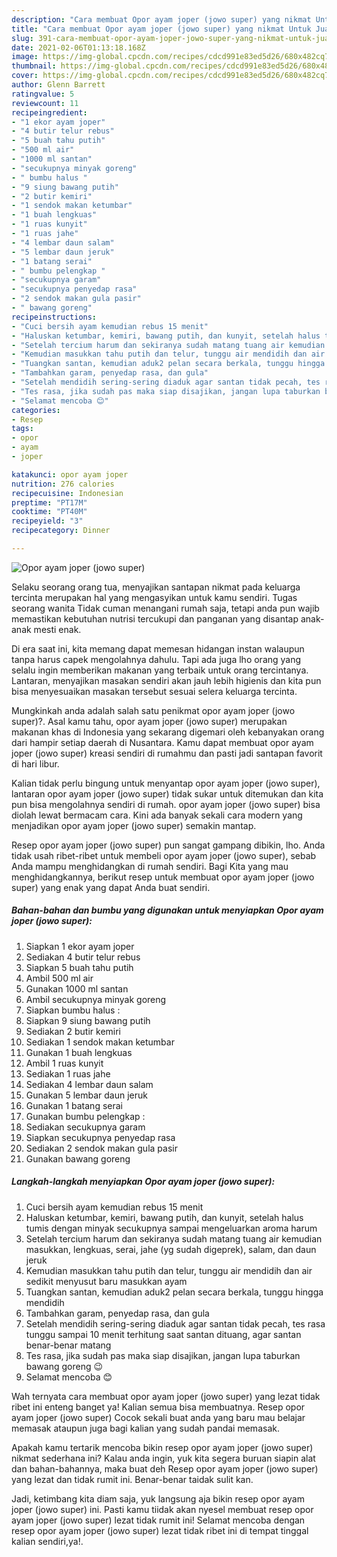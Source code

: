 ```yaml
---
description: "Cara membuat Opor ayam joper (jowo super) yang nikmat Untuk Jualan"
title: "Cara membuat Opor ayam joper (jowo super) yang nikmat Untuk Jualan"
slug: 391-cara-membuat-opor-ayam-joper-jowo-super-yang-nikmat-untuk-jualan
date: 2021-02-06T01:13:18.168Z
image: https://img-global.cpcdn.com/recipes/cdcd991e83ed5d26/680x482cq70/opor-ayam-joper-jowo-super-foto-resep-utama.jpg
thumbnail: https://img-global.cpcdn.com/recipes/cdcd991e83ed5d26/680x482cq70/opor-ayam-joper-jowo-super-foto-resep-utama.jpg
cover: https://img-global.cpcdn.com/recipes/cdcd991e83ed5d26/680x482cq70/opor-ayam-joper-jowo-super-foto-resep-utama.jpg
author: Glenn Barrett
ratingvalue: 5
reviewcount: 11
recipeingredient:
- "1 ekor ayam joper"
- "4 butir telur rebus"
- "5 buah tahu putih"
- "500 ml air"
- "1000 ml santan"
- "secukupnya minyak goreng"
- " bumbu halus "
- "9 siung bawang putih"
- "2 butir kemiri"
- "1 sendok makan ketumbar"
- "1 buah lengkuas"
- "1 ruas kunyit"
- "1 ruas jahe"
- "4 lembar daun salam"
- "5 lembar daun jeruk"
- "1 batang serai"
- " bumbu pelengkap "
- "secukupnya garam"
- "secukupnya penyedap rasa"
- "2 sendok makan gula pasir"
- " bawang goreng"
recipeinstructions:
- "Cuci bersih ayam kemudian rebus 15 menit"
- "Haluskan ketumbar, kemiri, bawang putih, dan kunyit, setelah halus tumis dengan minyak secukupnya sampai mengeluarkan aroma harum"
- "Setelah tercium harum dan sekiranya sudah matang tuang air kemudian masukkan, lengkuas, serai, jahe (yg sudah digeprek), salam, dan daun jeruk"
- "Kemudian masukkan tahu putih dan telur, tunggu air mendidih dan air sedikit menyusut baru masukkan ayam"
- "Tuangkan santan, kemudian aduk2 pelan secara berkala, tunggu hingga mendidih"
- "Tambahkan garam, penyedap rasa, dan gula"
- "Setelah mendidih sering-sering diaduk agar santan tidak pecah, tes rasa tunggu sampai 10 menit terhitung saat santan dituang, agar santan benar-benar matang"
- "Tes rasa, jika sudah pas maka siap disajikan, jangan lupa taburkan bawang goreng 😉"
- "Selamat mencoba 😊"
categories:
- Resep
tags:
- opor
- ayam
- joper

katakunci: opor ayam joper 
nutrition: 276 calories
recipecuisine: Indonesian
preptime: "PT17M"
cooktime: "PT40M"
recipeyield: "3"
recipecategory: Dinner

---
```



![Opor ayam joper (jowo super)](https://img-global.cpcdn.com/recipes/cdcd991e83ed5d26/680x482cq70/opor-ayam-joper-jowo-super-foto-resep-utama.jpg)

Selaku seorang orang tua, menyajikan santapan nikmat pada keluarga tercinta merupakan hal yang mengasyikan untuk kamu sendiri. Tugas seorang  wanita Tidak cuman menangani rumah saja, tetapi anda pun wajib memastikan kebutuhan nutrisi tercukupi dan panganan yang disantap anak-anak mesti enak.

Di era  saat ini, kita memang dapat memesan hidangan instan walaupun tanpa harus capek mengolahnya dahulu. Tapi ada juga lho orang yang selalu ingin memberikan makanan yang terbaik untuk orang tercintanya. Lantaran, menyajikan masakan sendiri akan jauh lebih higienis dan kita pun bisa menyesuaikan masakan tersebut sesuai selera keluarga tercinta. 



Mungkinkah anda adalah salah satu penikmat opor ayam joper (jowo super)?. Asal kamu tahu, opor ayam joper (jowo super) merupakan makanan khas di Indonesia yang sekarang digemari oleh kebanyakan orang dari hampir setiap daerah di Nusantara. Kamu dapat membuat opor ayam joper (jowo super) kreasi sendiri di rumahmu dan pasti jadi santapan favorit di hari libur.

Kalian tidak perlu bingung untuk menyantap opor ayam joper (jowo super), lantaran opor ayam joper (jowo super) tidak sukar untuk ditemukan dan kita pun bisa mengolahnya sendiri di rumah. opor ayam joper (jowo super) bisa diolah lewat bermacam cara. Kini ada banyak sekali cara modern yang menjadikan opor ayam joper (jowo super) semakin mantap.

Resep opor ayam joper (jowo super) pun sangat gampang dibikin, lho. Anda tidak usah ribet-ribet untuk membeli opor ayam joper (jowo super), sebab Anda mampu menghidangkan di rumah sendiri. Bagi Kita yang mau menghidangkannya, berikut resep untuk membuat opor ayam joper (jowo super) yang enak yang dapat Anda buat sendiri.

<!--inarticleads1-->

##### Bahan-bahan dan bumbu yang digunakan untuk menyiapkan Opor ayam joper (jowo super):

1. Siapkan 1 ekor ayam joper
1. Sediakan 4 butir telur rebus
1. Siapkan 5 buah tahu putih
1. Ambil 500 ml air
1. Gunakan 1000 ml santan
1. Ambil secukupnya minyak goreng
1. Siapkan  bumbu halus :
1. Siapkan 9 siung bawang putih
1. Sediakan 2 butir kemiri
1. Sediakan 1 sendok makan ketumbar
1. Gunakan 1 buah lengkuas
1. Ambil 1 ruas kunyit
1. Sediakan 1 ruas jahe
1. Sediakan 4 lembar daun salam
1. Gunakan 5 lembar daun jeruk
1. Gunakan 1 batang serai
1. Gunakan  bumbu pelengkap :
1. Sediakan secukupnya garam
1. Siapkan secukupnya penyedap rasa
1. Sediakan 2 sendok makan gula pasir
1. Gunakan  bawang goreng




<!--inarticleads2-->

##### Langkah-langkah menyiapkan Opor ayam joper (jowo super):

1. Cuci bersih ayam kemudian rebus 15 menit
1. Haluskan ketumbar, kemiri, bawang putih, dan kunyit, setelah halus tumis dengan minyak secukupnya sampai mengeluarkan aroma harum
1. Setelah tercium harum dan sekiranya sudah matang tuang air kemudian masukkan, lengkuas, serai, jahe (yg sudah digeprek), salam, dan daun jeruk
1. Kemudian masukkan tahu putih dan telur, tunggu air mendidih dan air sedikit menyusut baru masukkan ayam
1. Tuangkan santan, kemudian aduk2 pelan secara berkala, tunggu hingga mendidih
1. Tambahkan garam, penyedap rasa, dan gula
1. Setelah mendidih sering-sering diaduk agar santan tidak pecah, tes rasa tunggu sampai 10 menit terhitung saat santan dituang, agar santan benar-benar matang
1. Tes rasa, jika sudah pas maka siap disajikan, jangan lupa taburkan bawang goreng 😉
1. Selamat mencoba 😊




Wah ternyata cara membuat opor ayam joper (jowo super) yang lezat tidak ribet ini enteng banget ya! Kalian semua bisa membuatnya. Resep opor ayam joper (jowo super) Cocok sekali buat anda yang baru mau belajar memasak ataupun juga bagi kalian yang sudah pandai memasak.

Apakah kamu tertarik mencoba bikin resep opor ayam joper (jowo super) nikmat sederhana ini? Kalau anda ingin, yuk kita segera buruan siapin alat dan bahan-bahannya, maka buat deh Resep opor ayam joper (jowo super) yang lezat dan tidak rumit ini. Benar-benar taidak sulit kan. 

Jadi, ketimbang kita diam saja, yuk langsung aja bikin resep opor ayam joper (jowo super) ini. Pasti kamu tiidak akan nyesel membuat resep opor ayam joper (jowo super) lezat tidak rumit ini! Selamat mencoba dengan resep opor ayam joper (jowo super) lezat tidak ribet ini di tempat tinggal kalian sendiri,ya!.


